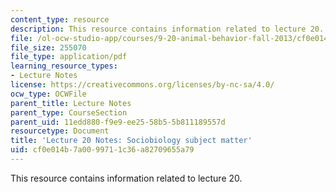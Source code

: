 ```yaml
---
content_type: resource
description: This resource contains information related to lecture 20.
file: /ol-ocw-studio-app/courses/9-20-animal-behavior-fall-2013/cf0e014b7a0099711c36a82709655a79_MIT9_20F13_Lec20.pdf
file_size: 255070
file_type: application/pdf
learning_resource_types:
- Lecture Notes
license: https://creativecommons.org/licenses/by-nc-sa/4.0/
ocw_type: OCWFile
parent_title: Lecture Notes
parent_type: CourseSection
parent_uid: 11edd880-f9e9-ee25-58b5-5b811189557d
resourcetype: Document
title: 'Lecture 20 Notes: Sociobiology subject matter'
uid: cf0e014b-7a00-9971-1c36-a82709655a79
---
```

This resource contains information related to lecture 20.